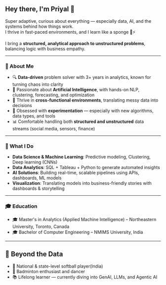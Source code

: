 ## Hey there, I'm Priyal 👋

Super adaptive, curious about everything — especially data, AI, and the systems behind how things work.  
I thrive in fast-paced environments, and I learn like a sponge 🧠⚡  

I bring a **structured, analytical approach to unstructured problems**, balancing logic with business empathy.

---

### 🚀 About Me
- 🔍 **Data-driven** problem solver with 3+ years in analytics, known for turning chaos into clarity  
- 🤖 Passionate about **Artificial Intelligence**, with hands-on NLP, clustering, forecasting, and optimization  
- 🔗 Thrive in **cross-functional environments**, translating messy data into decisions  
- 🧪 Obsessed with **experimentation** — especially with new algorithms, data types, and tools  
- 📊 Comfortable handling both **structured and unstructured** data streams (social media, sensors, finance)

---

### 🧠 What I Do
- **Data Science & Machine Learning**: Predictive modeling, Clustering, Deep learning (CNNs)  
- **Data Analytics**: SQL + Tableau + Python to generate automated insights  
- **AI Solutions**: Building real-time, scalable pipelines using APIs, dashboards, ML models  
- **Visualization**: Translating models into business-friendly stories with dashboards & storytelling  

---

### 🎓 Education
- 🎓 Master's in Analytics (Applied Machine Intelligence) – Northeastern University, Toronto, Canada  
- 🎓 Bachelor of Computer Engineering – NMIMS University, India  

---

## 🏸 Beyond the Data
- 🥎 National & state-level softball player(India)  
- 🏸 Badminton enthusiast and dancer  
- 📚 Lifelong learner — currently diving into GenAI, LLMs, and Agentic AI

